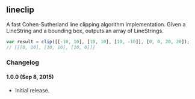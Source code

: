 ## lineclip

A fast Cohen-Sutherland line clipping algorithm implementation. Given a LineString and a bounding box, outputs an array of LineStrings.

```js
var result = clip([[-10, 10], [10, 10], [10, -10]], [0, 0, 20, 20]);
// [[[0, 10], [10, 10], [10, 0]]]
```

### Changelog

#### 1.0.0 (Sep 8, 2015)

- Initial release.
